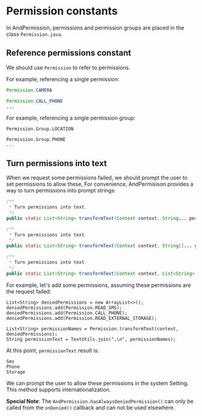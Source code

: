 # Permission constants

In AndPermission, permissions and permission groups are placed in the class `Permission.java`.

## Reference permissions constant
We should use `Permission` to refer to permissions.

For example, referencing a single permission:
```java
Permission.CAMERA

Permission.CALL_PHONE
...
```

For example, referencing a single permission group:
```
Permission.Group.LOCATION

Permission.Group.PHONE
...
```

## Turn permissions into text
When we request some permissions failed, we should prompt the user to set permissions to allow these, For convenience, AndPermisison provides a way to turn permissions into prompt strings:
```java
/**
 * Turn permissions into text.
 */
public static List<String> transformText(Context context, String... permissions);

/**
 * Turn permissions into text.
 */
public static List<String> transformText(Context context, String[]... groups);

/**
 * Turn permissions into text.
 */
public static List<String> transformText(Context context, List<String> permissions)；
```

For example, let's add some permissions, assuming these permissions are the request failed:
```
List<String> deniedPermissions = new ArrayList<>();
deniedPermissions.add(Permission.READ_SMS);
deniedPermissions.add(Permission.CALL_PHONE);
deniedPermissions.add(Permission.READ_EXTERNAL_STORAGE);

List<String> permissionNames = Permission.transformText(context, deniedPermissions);
String permissionText = TextUtils.join(",\n", permissionNames);
```

At this point, `permissionText` result is:
```text
Sms
Phone
Storage
```
We can prompt the user to allow these permissions in the system Setting. This method supports internationalization.

**Special Note**: The `AndPermission.hasAlwaysDeniedPermission()` can only be called from the `onDenied()` callback and can not be used elsewhere.